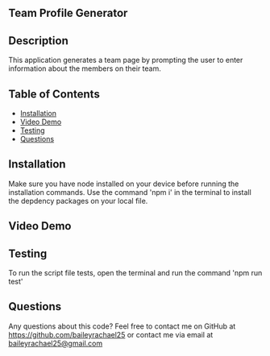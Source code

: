 ## Team Profile Generator

## Description
This application generates a team page by prompting the user to enter information about the members on their team.

## Table of Contents
- [Installation](#install)
- [Video Demo](#demo)
- [Testing](#test)
- [Questions](#questions)


## Installation
Make sure you have node installed on your device before running the installation commands.
Use the command 'npm i' in the terminal to install the depdency packages on your local file.

## Video Demo

## Testing
To run the script file tests, open the terminal and run the command 'npm run test'

## Questions
Any questions about this code? Feel free to contact me on GitHub at https://github.com/baileyrachael25 or contact me via email at baileyrachael25@gmail.com
